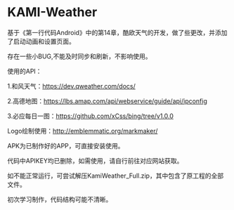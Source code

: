 # KAMI-Weather
基于《第一行代码Android》中的第14章，酷欧天气的开发，做了些更改，并添加了启动动画和设置页面。

存在一些小BUG,不能及时同步和刷新，不影响使用。

使用的API：

1.和风天气：https://dev.qweather.com/docs/

2.高德地图：https://lbs.amap.com/api/webservice/guide/api/ipconfig

3.必应每日一图：https://github.com/xCss/bing/tree/v1.0.0

Logo绘制使用：http://emblemmatic.org/markmaker/

APK为已制作好的APP，可直接安装使用。

代码中APIKEY均已删除，如需使用，请自行前往对应网站获取。

如不能正常运行，可尝试解压KamiWeather_Full.zip，其中包含了原工程的全部文件。

初次学习制作，代码结构可能不清晰。
